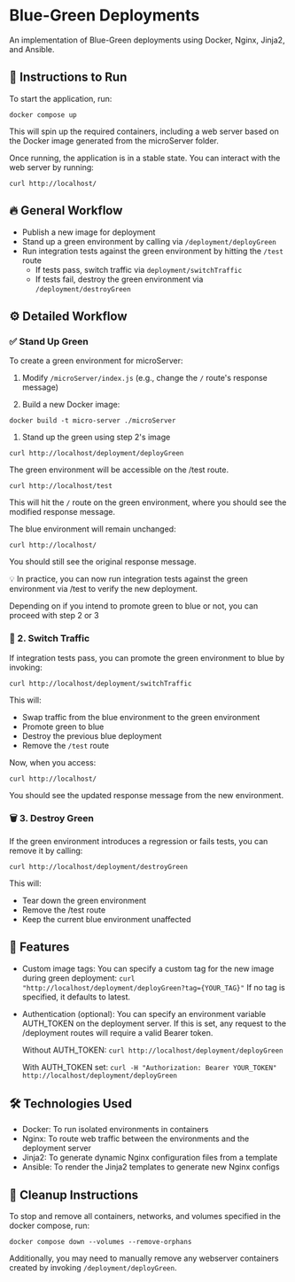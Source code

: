 # Blue-Green Deployments

An implementation of Blue-Green deployments using Docker, Nginx, Jinja2, and Ansible.

## 🚀 Instructions to Run

To start the application, run:

`docker compose up`

This will spin up the required containers, including a web server based on the Docker image generated from the microServer folder.

Once running, the application is in a stable state. You can interact with the web server by running:

`curl http://localhost/`

## 🔥 General Workflow

- Publish a new image for deployment
- Stand up a green environment by calling via `/deployment/deployGreen`
- Run integration tests against the green environment by hitting the `/test` route
  - If tests pass, switch traffic via `deployment/switchTraffic`
  - If tests fail, destroy the green environment via `/deployment/destroyGreen`

## ⚙️ Detailed Workflow

### ✅ Stand Up Green

To create a green environment for microServer:

1. Modify `/microServer/index.js` (e.g., change the `/` route's response message)

2. Build a new Docker image:

`docker build -t micro-server ./microServer`

1. Stand up the green using step 2's image

`curl http://localhost/deployment/deployGreen`

The green environment will be accessible on the /test route.

`curl http://localhost/test`

This will hit the `/` route on the green environment, where you should see the modified response message.

The blue environment will remain unchanged:

`curl http://localhost/`

You should still see the original response message.

💡 In practice, you can now run integration tests against the green environment via /test to verify the new deployment.

Depending on if you intend to promote green to blue or not, you can proceed with step 2 or 3

### 🔄 2. Switch Traffic

If integration tests pass, you can promote the green environment to blue by invoking:

`curl http://localhost/deployment/switchTraffic`

This will:

- Swap traffic from the blue environment to the green environment
- Promote green to blue
- Destroy the previous blue deployment
- Remove the `/test` route

Now, when you access:

`curl http://localhost/`

You should see the updated response message from the new environment.

### 🗑️ 3. Destroy Green

If the green environment introduces a regression or fails tests, you can remove it by calling:

`curl http://localhost/deployment/destroyGreen`

This will:

- Tear down the green environment
- Remove the /test route
- Keep the current blue environment unaffected

## 🔧 Features

- Custom image tags:
  You can specify a custom tag for the new image during green deployment:
  `curl "http://localhost/deployment/deployGreen?tag={YOUR_TAG}"`
  If no tag is specified, it defaults to latest.

- Authentication (optional):
  You can specify an environment variable AUTH_TOKEN on the deployment server.
  If this is set, any request to the /deployment routes will require a valid Bearer token.

  Without AUTH_TOKEN:
  `curl http://localhost/deployment/deployGreen`

  With AUTH_TOKEN set:
  `curl -H "Authorization: Bearer YOUR_TOKEN" http://localhost/deployment/deployGreen`

## 🛠️ Technologies Used

- Docker: To run isolated environments in containers
- Nginx: To route web traffic between the environments and the deployment server
- Jinja2: To generate dynamic Nginx configuration files from a template
- Ansible: To render the Jinja2 templates to generate new Nginx configs

## 🧹 Cleanup Instructions

To stop and remove all containers, networks, and volumes specified in the docker compose, run:

`docker compose down --volumes --remove-orphans`

Additionally, you may need to manually remove any webserver containers created by invoking `/deployment/deployGreen`.
